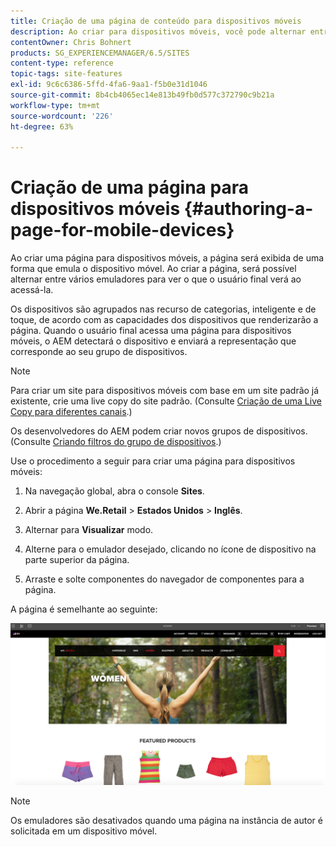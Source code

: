 ```yaml
---
title: Criação de uma página de conteúdo para dispositivos móveis
description: Ao criar para dispositivos móveis, você pode alternar entre vários emuladores para ver o que o usuário final vê.
contentOwner: Chris Bohnert
products: SG_EXPERIENCEMANAGER/6.5/SITES
content-type: reference
topic-tags: site-features
exl-id: 9c6c6386-5ffd-4fa6-9aa1-f5b0e31d1046
source-git-commit: 8b4cb4065ec14e813b49fb0d577c372790c9b21a
workflow-type: tm+mt
source-wordcount: '226'
ht-degree: 63%

---
```


# Criação de uma página para dispositivos móveis  {#authoring-a-page-for-mobile-devices}

Ao criar uma página para dispositivos móveis, a página será exibida de uma forma que emula o dispositivo móvel. Ao criar a página, será possível alternar entre vários emuladores para ver o que o usuário final verá ao acessá-la.

Os dispositivos são agrupados nas recurso de categorias, inteligente e de toque, de acordo com as capacidades dos dispositivos que renderizarão a página. Quando o usuário final acessa uma página para dispositivos móveis, o AEM detectará o dispositivo e enviará a representação que corresponde ao seu grupo de dispositivos.

>[!NOTE]
>
>Para criar um site para dispositivos móveis com base em um site padrão já existente, crie uma live copy do site padrão. (Consulte [Criação de uma Live Copy para diferentes canais](/help/sites-administering/msm-livecopy.md).)
>
>Os desenvolvedores do AEM podem criar novos grupos de dispositivos. (Consulte [Criando filtros do grupo de dispositivos](/help/sites-developing/groupfilters.md).)

Use o procedimento a seguir para criar uma página para dispositivos móveis:

1. Na navegação global, abra o console **Sites**.
1. Abrir a página **We.Retail** > **Estados Unidos** > **Inglês**.

1. Alternar para **Visualizar** modo.
1. Alterne para o emulador desejado, clicando no ícone de dispositivo na parte superior da página.
1. Arraste e solte componentes do navegador de componentes para a página.

A página é semelhante ao seguinte:

![mobileipademu](assets/mobileipademu.png)

>[!NOTE]
>
>Os emuladores são desativados quando uma página na instância de autor é solicitada em um dispositivo móvel.
